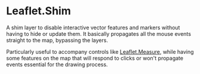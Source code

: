 Leaflet.Shim
============

A shim layer to disable interactive vector features and markers without having to hide or update them. It basically propagates all the mouse events straight to the map, bypassing the layers.

Particularly useful to accompany controls like [Leaflet.Measure](https://github.com/jtreml/leaflet.measure), while having some features on the map that will respond to clicks or won't propagate events essential for the drawing process.

